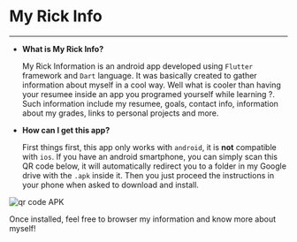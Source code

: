 # My Rick Info

---

- **What is My Rick Info?**

  My Rick Information is an android app developed using `Flutter` framework and `Dart` language. It was basically created to gather information about myself in a cool way. Well what is cooler than having your resumee inside an app you programed yourself while learning ?.
  Such information include my resumee, goals, contact info, information about my grades, links to personal projects and more.


- **How can I get this app?**

  First things first, this app only works with `android`, it is **not** compatible with `ios`.
  If you have an android smartphone, you can simply scan this QR code below, it will automatically redirect you to a folder in my Google drive with the `.apk` inside it.
  Then you just proceed the instructions in your phone when asked to download and install.
  
![qr code APK](https://user-images.githubusercontent.com/68413884/96203470-57c44d80-0f38-11eb-888c-b9a350b46388.png)

  Once installed, feel free to browser my information and know more about myself!
